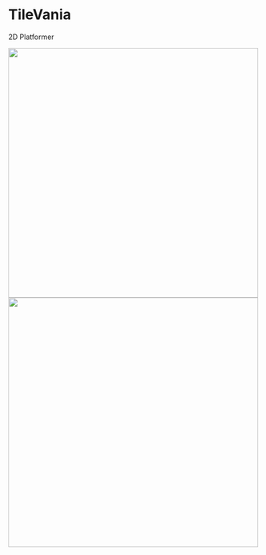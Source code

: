 # TileVania
2D Platformer

<img src="Images/Picture1.jpg" width="500">
<img src="Images/Picture2.jpg" width="500">
